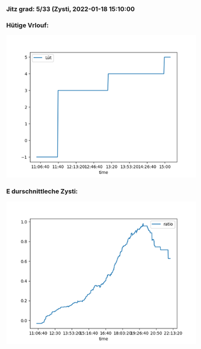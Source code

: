 ### Jitz grad: 5/33 (Zysti, 2022-01-18 15:10:00

### Hütige Vrlouf:
![Graph](Today.png)

### E durschnittleche Zysti:
![Graph](Zysti.png)